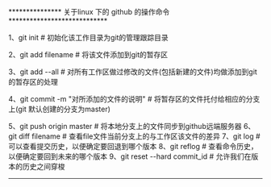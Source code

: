 
*************** 关于linux 下的 github 的操作命令****************************

1、git init                    # 初始化该工作目录为git的管理跟踪目录

2、git add filename            # 将该文件添加到git的暂存区

3、git add --all               # 对所有工作区做过修改的文件(包括新建的文件)均做添加到git的暂存区的处理

4、git commit -m "对所添加的文件的说明"        # 将暂存区的文件托付给相应的分支上(git 默认创建的分支为master)

5、git push origin master      # 将本地分支上的文件同步到github远端服务器
6、git diff  filename          # 查看file文件当前分支上的与工作区该文件的差异
7、git log                     # 可以查看提交历史，以便确定要回退到哪个版本 
8、git reflog                  # 查看命令历史，以便确定要回到未来的哪个版本
9、git reset --hard commit_id  # 允许我们在版本的历史之间穿梭

****************************************************************************